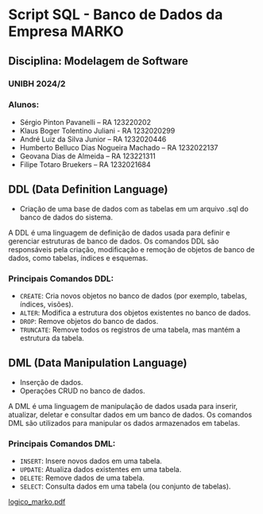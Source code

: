 # Script SQL - Banco de Dados da Empresa MARKO

## Disciplina: Modelagem de Software
### UNIBH 2024/2

### Alunos:

- Sérgio Pinton Pavanelli – RA 123220202
- Klaus Boger Tolentino Juliani - RA 1232020299
- André Luiz da Silva Junior – RA 1232020446
- Humberto Belluco Dias Nogueira Machado – RA 1232022137
- Geovana Dias de Almeida – RA 123221311
- Filipe Totaro Bruekers – RA 1232021684

## DDL (Data Definition Language)

- Criação de uma base de dados com as tabelas em um arquivo .sql do banco de dados do sistema.

A DDL é uma linguagem de definição de dados usada para definir e gerenciar estruturas de banco de dados. Os comandos DDL são responsáveis pela criação, modificação e remoção de objetos de banco de dados, como tabelas, índices e esquemas.

### Principais Comandos DDL:

- `CREATE`: Cria novos objetos no banco de dados (por exemplo, tabelas, índices, visões).
- `ALTER`: Modifica a estrutura dos objetos existentes no banco de dados.
- `DROP`: Remove objetos do banco de dados.
- `TRUNCATE`: Remove todos os registros de uma tabela, mas mantém a estrutura da tabela.

## DML (Data Manipulation Language)

- Inserção de dados.
- Operações CRUD no banco de dados.

A DML é uma linguagem de manipulação de dados usada para inserir, atualizar, deletar e consultar dados em um banco de dados. Os comandos DML são utilizados para manipular os dados armazenados em tabelas.

### Principais Comandos DML:

- `INSERT`: Insere novos dados em uma tabela.
- `UPDATE`: Atualiza dados existentes em uma tabela.
- `DELETE`: Remove dados de uma tabela.
- `SELECT`: Consulta dados em uma tabela (ou conjunto de tabelas).


[logico_marko.pdf](https://github.com/user-attachments/files/15821177/logico_marko.pdf)
